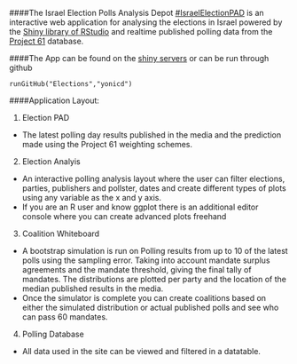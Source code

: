 ####The Israel Election Polls Analysis Depot [#IsraelElectionPAD](https://twitter.com/hashtag/IsraelElectionPAD?src=hash) is an interactive web application for analysing the elections in Israel powered by the [Shiny library of RStudio](http://shiny.rstudio.com/) and realtime published polling data from the [Project 61](http://infomeyda.com/) database.

####The App can be found on the [shiny servers](https://yonicd.shinyapps.io/Elections) or can be run through github

    runGitHub("Elections","yonicd")

####Application Layout:
1. Election PAD
  * The latest polling day results published in the media and the prediction made using the Project 61 weighting schemes.
2. Election Analyis
  * An interactive polling analysis layout where the user can filter elections, parties, publishers and pollster, dates and create different types of plots using any variable as the x and y axis.
  * If you are an R user and know ggplot there is an additional editor console where you can create advanced plots freehand
3. Coalition Whiteboard
  * A bootstrap simulation is run on Polling results from up to 10 of the latest polls using the sampling error. Taking into account mandate surplus agreements and the mandate threshold, giving the final tally of mandates. The distributions are plotted per party and the location of the median published results in the media.
  * Once the simulator is complete you can create coalitions based on either the simulated distribution or actual published polls and see who can pass 60 mandates.

4. Polling Database
  * All data used in the site can be viewed and filtered in a datatable.
  
